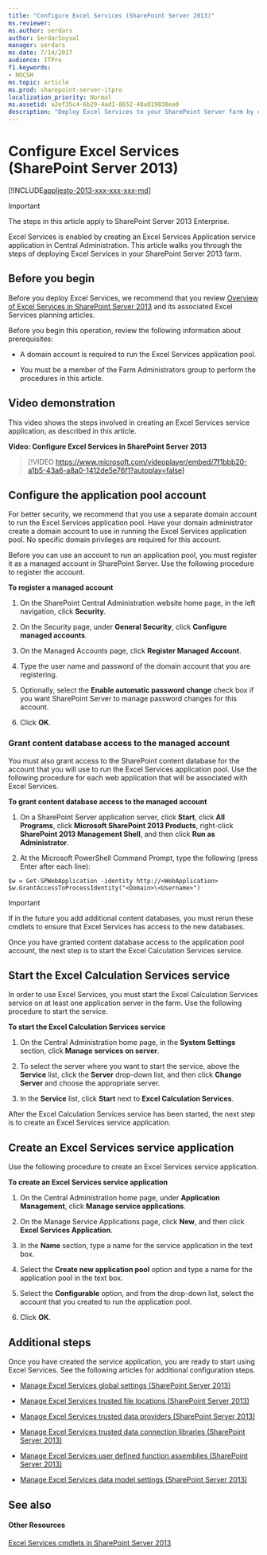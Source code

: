 ```yaml
---
title: "Configure Excel Services (SharePoint Server 2013)"
ms.reviewer: 
ms.author: serdars
author: SerdarSoysal
manager: serdars
ms.date: 7/14/2017
audience: ITPro
f1.keywords:
- NOCSH
ms.topic: article
ms.prod: sharepoint-server-itpro
localization_priority: Normal
ms.assetid: a2ef35c4-6b29-4ad1-8652-48a019838ea0
description: "Deploy Excel Services to your SharePoint Server farm by creating an Excel Services service application by using Central Administration."
---
```


# Configure Excel Services (SharePoint Server 2013)

[!INCLUDE[appliesto-2013-xxx-xxx-xxx-md](../includes/appliesto-2013-xxx-xxx-xxx-md.md)] 
  
> [!IMPORTANT]
> The steps in this article apply to SharePoint Server 2013 Enterprise. 
  
Excel Services is enabled by creating an Excel Services Application service application in Central Administration. This article walks you through the steps of deploying Excel Services in your SharePoint Server 2013 farm.
  
    
## Before you begin
<a name="begin"> </a>

Before you deploy Excel Services, we recommend that you review [Overview of Excel Services in SharePoint Server 2013](excel-services-overview.md) and its associated Excel Services planning articles. 
  
Before you begin this operation, review the following information about prerequisites:
  
- A domain account is required to run the Excel Services application pool.
    
- You must be a member of the Farm Administrators group to perform the procedures in this article.
    
## Video demonstration
<a name="VideoDemonstration"> </a>

This video shows the steps involved in creating an Excel Services service application, as described in this article.
  
**Video: Configure Excel Services in SharePoint Server 2013**

> [!VIDEO https://www.microsoft.com/videoplayer/embed/7f1bbb20-a1b5-43a6-a8a0-1412de5e76f1?autoplay=false]
## Configure the application pool account
<a name="proc1"> </a>

For better security, we recommend that you use a separate domain account to run the Excel Services application pool. Have your domain administrator create a domain account to use in running the Excel Services application pool. No specific domain privileges are required for this account.
  
Before you can use an account to run an application pool, you must register it as a managed account in SharePoint Server. Use the following procedure to register the account.
  
 **To register a managed account**
  
1. On the SharePoint Central Administration website home page, in the left navigation, click **Security**.
    
2. On the Security page, under **General Security**, click **Configure managed accounts**.
    
3. On the Managed Accounts page, click **Register Managed Account**.
    
4. Type the user name and password of the domain account that you are registering.
    
5. Optionally, select the **Enable automatic password change** check box if you want SharePoint Server to manage password changes for this account. 
    
6. Click **OK**.
    
### Grant content database access to the managed account
<a name="GrantAccess"> </a>

You must also grant access to the SharePoint content database for the account that you will use to run the Excel Services application pool. Use the following procedure for each web application that will be associated with Excel Services.
  
 **To grant content database access to the managed account**
  
1. On a SharePoint Server application server, click **Start**, click **All Programs**, click **Microsoft SharePoint 2013 Products**, right-click **SharePoint 2013 Management Shell**, and then click **Run as Administrator**.
    
2. At the Microsoft PowerShell Command Prompt, type the following (press Enter after each line):
    
  ```
  $w = Get-SPWebApplication -identity http://<WebApplication>
  $w.GrantAccessToProcessIdentity("<Domain>\<Username>")
  ```

> [!IMPORTANT]
> If in the future you add additional content databases, you must rerun these cmdlets to ensure that Excel Services has access to the new databases. 
  
Once you have granted content database access to the application pool account, the next step is to start the Excel Calculation Services service.
  
## Start the Excel Calculation Services service
<a name="proc2"> </a>

In order to use Excel Services, you must start the Excel Calculation Services service on at least one application server in the farm. Use the following procedure to start the service.
  
 **To start the Excel Calculation Services service**
  
1. On the Central Administration home page, in the **System Settings** section, click **Manage services on server**.
    
2. To select the server where you want to start the service, above the **Service** list, click the **Server** drop-down list, and then click **Change Server** and choose the appropriate server. 
    
3. In the **Service** list, click **Start** next to **Excel Calculation Services**.
    
After the Excel Calculation Services service has been started, the next step is to create an Excel Services service application.
  
## Create an Excel Services service application
<a name="proc3"> </a>

Use the following procedure to create an Excel Services service application.
  
 **To create an Excel Services service application**
  
1. On the Central Administration home page, under **Application Management**, click **Manage service applications**.
    
2. On the Manage Service Applications page, click **New**, and then click **Excel Services Application**.
    
3. In the **Name** section, type a name for the service application in the text box. 
    
4. Select the **Create new application pool** option and type a name for the application pool in the text box. 
    
5. Select the **Configurable** option, and from the drop-down list, select the account that you created to run the application pool. 
    
6. Click **OK**.
    
## Additional steps
<a name="more"> </a>

Once you have created the service application, you are ready to start using Excel Services. See the following articles for additional configuration steps.
  
- [Manage Excel Services global settings (SharePoint Server 2013)](manage-excel-services-global-settings.md)
    
- [Manage Excel Services trusted file locations (SharePoint Server 2013)](manage-excel-services-trusted-file-locations.md)
    
- [Manage Excel Services trusted data providers (SharePoint Server 2013)](manage-excel-services-trusted-data-providers.md)
    
- [Manage Excel Services trusted data connection libraries (SharePoint Server 2013)](manage-excel-services-trusted-data-connection-libraries.md)
    
- [Manage Excel Services user defined function assemblies (SharePoint Server 2013)](manage-excel-services-user-defined-function-assemblies.md)
    
- [Manage Excel Services data model settings (SharePoint Server 2013)](manage-excel-services-data-model-settings.md)
    
## See also
<a name="more"> </a>

#### Other Resources

[Excel Services cmdlets in SharePoint Server 2013](/powershell/module/sharepoint-server/?view=sharepoint-ps)


